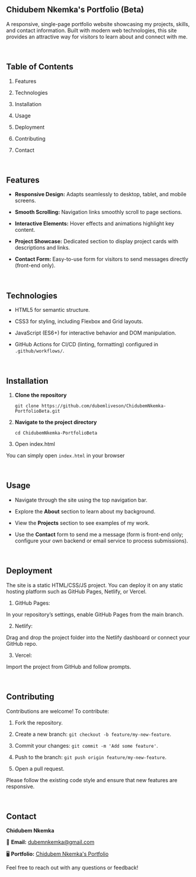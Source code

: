 ## Chidubem Nkemka's Portfolio (Beta)

A responsive, single-page portfolio website showcasing my projects, skills, and contact information. 
Built with modern web technologies, this site provides an attractive way for visitors to learn about and connect with me.

<br>

## Table of Contents

1. Features

2. Technologies

3. Installation

4. Usage

5. Deployment

6. Contributing

7. Contact

<br>

## Features

- **Responsive Design:** Adapts seamlessly to desktop, tablet, and mobile screens.

- **Smooth Scrolling:** Navigation links smoothly scroll to page sections.

- **Interactive Elements:** Hover effects and animations highlight key content.

- **Project Showcase:** Dedicated section to display project cards with descriptions and links.

- **Contact Form:** Easy-to-use form for visitors to send messages directly (front-end only).

<br>

## Technologies

- HTML5 for semantic structure.

- CSS3 for styling, including Flexbox and Grid layouts.

- JavaScript (ES6+) for interactive behavior and DOM manipulation.

- GitHub Actions for CI/CD (linting, formatting) configured in `.github/workflows/`.

<br>

## Installation

1. **Clone the repository**

   ```
   git clone https://github.com/dubemliveson/ChidubemNkemka-PortfolioBeta.git
    ```

2. **Navigate to the project directory**

   ```
   cd ChidubemNkemka-PortfolioBeta
   ```

3. Open index.html

You can simply open `index.html` in your browser

<br>


## Usage

- Navigate through the site using the top navigation bar.

- Explore the **About** section to learn about my background.

- View the **Projects** section to see examples of my work.

- Use the **Contact** form to send me a message (form is front-end only; configure your own backend or email service to process submissions).

<br>

## Deployment

The site is a static HTML/CSS/JS project. You can deploy it on any static hosting platform such as GitHub Pages, Netlify, or Vercel.

1. GitHub Pages:

In your repository’s settings, enable GitHub Pages from the main branch.

2. Netlify:

Drag and drop the project folder into the Netlify dashboard or connect your GitHub repo.

3. Vercel:

Import the project from GitHub and follow prompts.

<br>

## Contributing

Contributions are welcome! To contribute:

1. Fork the repository.

2. Create a new branch: `git checkout -b feature/my-new-feature`.

3. Commit your changes: `git commit -m 'Add some feature'`.

4. Push to the branch: `git push origin feature/my-new-feature`.

5. Open a pull request.

Please follow the existing code style and ensure that new features are responsive.

<br>

## Contact

**Chidubem Nkemka**

📩 **Email:** [dubemnkemka@gmail.com](dubemnkemka@gmail.com)

🖥 **Portfolio:** [Chidubem Nkemka's Portfolio](https://dubemliveson.github.io/ChidubemNkemka-PortfolioBeta/)

Feel free to reach out with any questions or feedback!
